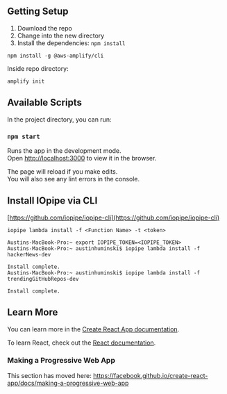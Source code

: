 ## Getting Setup
1. Download the repo
2. Change into the new directory
3. Install the dependencies: `npm install`





`npm install -g @aws-amplify/cli`

Inside repo directory:

`amplify init`



## Available Scripts

In the project directory, you can run:

### `npm start`

Runs the app in the development mode.<br>
Open [http://localhost:3000](http://localhost:3000) to view it in the browser.

The page will reload if you make edits.<br>
You will also see any lint errors in the console.

## Install IOpipe via CLI
[https://github.com/iopipe/iopipe-cli](https://github.com/iopipe/iopipe-cli)

`iopipe lambda install -f <Function Name> -t <token>`

```
Austins-MacBook-Pro:~ export IOPIPE_TOKEN=<IOPIPE_TOKEN>
Austins-MacBook-Pro:~ austinhuminski$ iopipe lambda install -f hackerNews-dev

Install complete.
Austins-MacBook-Pro:~ austinhuminski$ iopipe lambda install -f trendingGitHubRepos-dev

Install complete.
```

## Learn More

You can learn more in the [Create React App documentation](https://facebook.github.io/create-react-app/docs/getting-started).

To learn React, check out the [React documentation](https://reactjs.org/).

### Making a Progressive Web App

This section has moved here: https://facebook.github.io/create-react-app/docs/making-a-progressive-web-app

